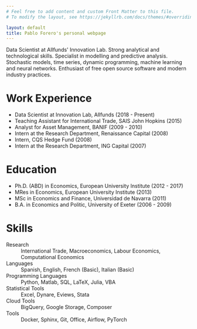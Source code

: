 ```yaml
---
# Feel free to add content and custom Front Matter to this file.
# To modify the layout, see https://jekyllrb.com/docs/themes/#overriding-theme-defaults

layout: default
title: Pablo Forero's personal webpage
---
```


Data Scientist at Allfunds' Innovation Lab. Strong analytical and technological skills. Specialist in modelling and predictive analysis. Stochastic models, time series, dynamic programming, machine learning and neural networks. Enthusiast of free open source software and modern industry practices.

# Work Experience

* Data Scientist at Innovation Lab, Allfunds (2018 - Present)
* Teaching Assistant for International Trade, SAIS John Hopkins (2015)
* Analyst for Asset Management, BANIF (2009 - 2010)
* Intern at the Research Department, Renaissance Capital (2008)
* Intern, CQS Hedge Fund (2008)
* Intern at the Research Department, ING Capital (2007)

# Education

* Ph.D. (ABD) in Economics, European University Institute (2012 - 2017)
* MRes in Economics, European University Institute (2013)
* MSc in Economics and Finance, Universidad de Navarra (2011)
* B.A. in Economics and Politic, University of Exeter (2006 - 2009)

# Skills

<dl>
  <dt>Research</dt>
  <dd>International Trade, Macroeconomics, Labour Economics, Computational Economics</dd>
  <dt>Languages</dt>
  <dd>Spanish, English, French (Basic), Italian (Basic)</dd>
  <dt>Programming Languages</dt>
  <dd>Python, Matlab, SQL, LaTeX, Julia, VBA</dd>
  <dt>Statistical Tools</dt>
  <dd>Excel, Dynare, Eviews, Stata</dd>
  <dt>Cloud Tools</dt>
  <dd>BigQuery, Google Storage, Composer</dd>
  <dt>Tools</dt>
  <dd>Docker, Sphinx, Git, Office, Airflow, PyTorch</dd>
</dl>

